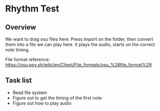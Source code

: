 # Rhythm Test

## Overview

We want to drag osu files here. Press import on the folder, then convert them into a file we can play here. It plays
the audio, starts on the correct note timing.

File format reference: https://osu.ppy.sh/wiki/en/Client/File_formats/osu_%28file_format%29

## Task list

- Read file system
- Figure out to get the timing of the first note
- Figure out how to play audio
